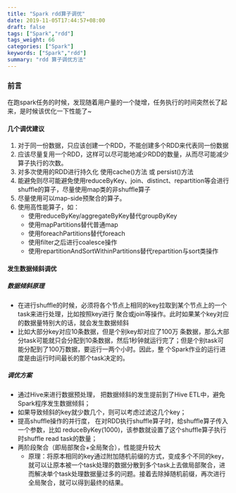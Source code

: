 ```yaml
---
title: "Spark rdd算子调优"
date: 2019-11-05T17:44:57+08:00
draft: false
tags: ["Spark","rdd"]
tags_weight: 66
categories: ["Spark"]
keywords: ["Spark","rdd"]
summary: "rdd 算子调优方法"
---
```

### **前言**
在跑spark任务的时候，发现随着用户量的一个陡增，任务执行的时间突然长了起来，是时候该优化一下性能了~

#### **几个调优建议**
1. 对于同一份数据，只应该创建一个RDD，不能创建多个RDD来代表同一份数据
2. 应该尽量复用一个RDD，这样可以尽可能地减少RDD的数量，从而尽可能减少算子执行的次数。
3. 对多次使用的RDD进行持久化
      使用cache()方法 或  persist()方法
4. 能避免则尽可能避免使用reduceByKey、join、distinct、repartition等会进行 shuffle的算子，尽量使用map类的非shuffle算子
5. 尽量使用可以map-side预聚合的算子。
6. 使用高性能算子，如：
    - 使用reduceByKey/aggregateByKey替代groupByKey
    - 使用mapPartitions替代普通map
    - 使用foreachPartitions替代foreach
    - 使用filter之后进行coalesce操作
    - 使用repartitionAndSortWithinPartitions替代repartition与sort类操作

#### **发生数据倾斜调优**
##### **数据倾斜原理**
   - 在进行shuffle的时候，必须将各个节点上相同的key拉取到某个节点上的一个task来进行处理，比如按照key进行 聚合或join等操作。此时如果某个key对应的数据量特别大的话，就会发生数据倾斜
   - 比如大部分key对应10条数据，但是个别key却对应了100万 条数据，那么大部分task可能就只会分配到10条数据，然后1秒钟就运行完了；但是个别task可能分配到了100万数据，要运行一两个小时。因此，整 个Spark作业的运行进度是由运行时间最长的那个task决定的。

##### **调优方案**
   - 通过Hive来进行数据预处理， 把数据倾斜的发生提前到了Hive ETL中，避免Spark程序发生数据倾斜；
   - 如果导致倾斜的key就少数几个，则可以考虑过滤这几个key；
   - 提高shuffle操作的并行度， 在对RDD执行shuffle算子时，给shuffle算子传入一个参数，比如 reduceByKey(1000)，该参数就设置了这个shuffle算子执行时shuffle read task的数量；
   - 两阶段聚合（即局部聚合+全局聚合），性能提升较大
        - 原理：将原本相同的key通过附加随机前缀的方式，变成多个不同的key，就可以让原本被一个task处理的数据分散到多个task上去做局部聚合，进而解决单个task处理数据量过多的问题。接着去除掉随机前缀，再次进行全局聚合，就可以得到最终的结果。

